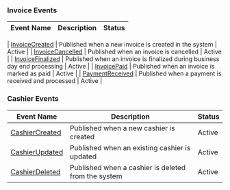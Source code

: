 <!-- prettier-ignore-start -->

### Invoice Events

| Event Name                                 | Description                                                               | Status |
| ------------------------------------------ | ------------------------------------------------------------------------- | ------ |
<!--#if (INCLUDE_SAMPLE)-->
| [InvoiceCreated](./invoice-created.md)     | Published when a new invoice is created in the system                     | Active |
| [InvoiceCancelled](./invoice-cancelled.md) | Published when an invoice is cancelled                                    | Active |
| [InvoiceFinalized](./invoice-finalized.md) | Published when an invoice is finalized during business day end processing | Active |
| [InvoicePaid](./invoice-paid.md)           | Published when an invoice is marked as paid                               | Active |
| [PaymentReceived](./payment-received.md)   | Published when a payment is received and processed                        | Active |

### Cashier Events

| Event Name                             | Description                                         | Status |
| -------------------------------------- | --------------------------------------------------- | ------ |
| [CashierCreated](./cashier-created.md) | Published when a new cashier is created             | Active |
| [CashierUpdated](./cashier-updated.md) | Published when an existing cashier is updated       | Active |
| [CashierDeleted](./cashier-deleted.md) | Published when a cashier is deleted from the system | Active |
<!--#endif -->

<!-- prettier-ignore-end -->
